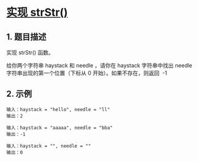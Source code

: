 # [实现 strStr()](https://leetcode-cn.com/problems/implement-strstr/)

## 1. 题目描述
实现 strStr() 函数。

给你两个字符串 haystack 和 needle ，请你在 haystack 字符串中找出 needle 字符串出现的第一个位置（下标从 0 开始）。如果不存在，则返回  -1 

## 2. 示例
```
输入：haystack = "hello", needle = "ll"
输出：2
```
```
输入：haystack = "aaaaa", needle = "bba"
输出：-1
```
```
输入：haystack = "", needle = ""
输出：0
```